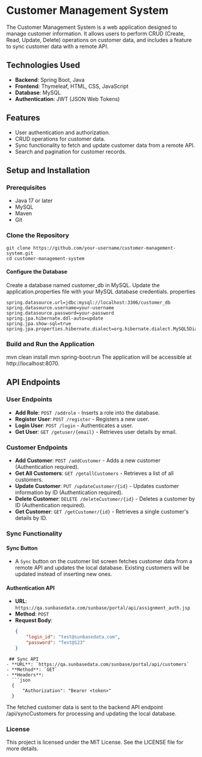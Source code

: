 # Customer Management System

The Customer Management System is a web application designed to manage customer information. It allows users to perform CRUD (Create, Read, Update, Delete) operations on customer data, and includes a feature to sync customer data with a remote API.

## Technologies Used

- **Backend**: Spring Boot, Java
- **Frontend**: Thymeleaf, HTML, CSS, JavaScript
- **Database**: MySQL
- **Authentication**: JWT (JSON Web Tokens)

## Features

- User authentication and authorization.
- CRUD operations for customer data.
- Sync functionality to fetch and update customer data from a remote API.
- Search and pagination for customer records.

## Setup and Installation

### Prerequisites

- Java 17 or later
- MySQL
- Maven
- Git

### Clone the Repository

```
git clone https://github.com/your-username/customer-management-system.git
cd customer-management-system
```
#### Configure the Database

Create a database named customer_db in MySQL.
Update the application.properties file with your MySQL database credentials.
properties
```
spring.datasource.url=jdbc:mysql://localhost:3306/customer_db
spring.datasource.username=your-username
spring.datasource.password=your-password
spring.jpa.hibernate.ddl-auto=update
spring.jpa.show-sql=true
spring.jpa.properties.hibernate.dialect=org.hibernate.dialect.MySQL5Dialect

```


 ### Build and Run the Application
mvn clean install
mvn spring-boot:run
The application will be accessible at http://localhost:8070.

## API Endpoints

### User Endpoints
- **Add Role**: `POST /addrole` - Inserts a role into the database.
- **Register User**: `POST /register` - Registers a new user.
- **Login User**: `POST /login` - Authenticates a user.
- **Get User**: `GET /getuser/{email}` - Retrieves user details by email.

### Customer Endpoints
- **Add Customer**: `POST /addCustomer` - Adds a new customer (Authentication required).
- **Get All Customers**: `GET /getallCustomers` - Retrieves a list of all customers.
- **Update Customer**: `PUT /updateCustomer/{id}` - Updates customer information by ID (Authentication required).
- **Delete Customer**: `DELETE /deleteCustomer/{id}` - Deletes a customer by ID (Authentication required).
- **Get Customer**: `GET /getCustomer/{id}` - Retrieves a single customer's details by ID.

### Sync Functionality

#### Sync Button
- A `Sync` button on the customer list screen fetches customer data from a remote API and updates the local database. Existing customers will be updated instead of inserting new ones.

#### Authentication API
- **URL**: `https://qa.sunbasedata.com/sunbase/portal/api/assignment_auth.jsp`
- **Method**: `POST`
- **Request Body**:
  ```json
  {
      "login_id": "test@sunbasedata.com",
      "password": "Test@123"
  }

```
 ## Sync API
- **URL**: `https://qa.sunbasedata.com/sunbase/portal/api/customers`
- **Method**: `GET`
- **Headers**:
  ```json
  {
      "Authorization": "Bearer <token>"
  }
```

The fetched customer data is sent to the backend API endpoint /api/syncCustomers for processing and updating the local database.

### License
This project is licensed under the MIT License. See the LICENSE file for more details.
